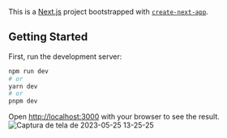 This is a [Next.js](https://nextjs.org/) project bootstrapped with [`create-next-app`](https://github.com/vercel/next.js/tree/canary/packages/create-next-app).

## Getting Started

First, run the development server:

```bash
npm run dev
# or
yarn dev
# or
pnpm dev
```


Open [http://localhost:3000](http://localhost:3000) with your browser to see the result.
![Captura de tela de 2023-05-25 13-25-25](https://github.com/Tiago-92/ignite-shop/assets/99975837/49096d4a-cc2b-464d-8417-b3f215e037e2)
